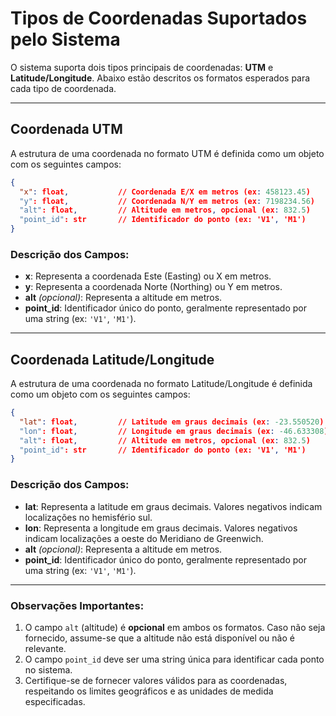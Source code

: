 
# Tipos de Coordenadas Suportados pelo Sistema

O sistema suporta dois tipos principais de coordenadas: **UTM** e **Latitude/Longitude**. Abaixo estão descritos os formatos esperados para cada tipo de coordenada.

---

## Coordenada UTM

A estrutura de uma coordenada no formato UTM é definida como um objeto com os seguintes campos:

```json
{
  "x": float,           // Coordenada E/X em metros (ex: 458123.45)
  "y": float,           // Coordenada N/Y em metros (ex: 7198234.56)
  "alt": float,         // Altitude em metros, opcional (ex: 832.5)
  "point_id": str       // Identificador do ponto (ex: 'V1', 'M1')
}
```

### Descrição dos Campos:
- **x**: Representa a coordenada Este (Easting) ou X em metros.
- **y**: Representa a coordenada Norte (Northing) ou Y em metros.
- **alt** *(opcional)*: Representa a altitude em metros.
- **point_id**: Identificador único do ponto, geralmente representado por uma string (ex: `'V1'`, `'M1'`).

---

## Coordenada Latitude/Longitude

A estrutura de uma coordenada no formato Latitude/Longitude é definida como um objeto com os seguintes campos:

```json
{
  "lat": float,         // Latitude em graus decimais (ex: -23.550520)
  "lon": float,         // Longitude em graus decimais (ex: -46.633308)
  "alt": float,         // Altitude em metros, opcional (ex: 832.5)
  "point_id": str       // Identificador do ponto (ex: 'V1', 'M1')
}
```

### Descrição dos Campos:
- **lat**: Representa a latitude em graus decimais. Valores negativos indicam localizações no hemisfério sul.
- **lon**: Representa a longitude em graus decimais. Valores negativos indicam localizações a oeste do Meridiano de Greenwich.
- **alt** *(opcional)*: Representa a altitude em metros.
- **point_id**: Identificador único do ponto, geralmente representado por uma string (ex: `'V1'`, `'M1'`).

---

### Observações Importantes:
1. O campo `alt` (altitude) é **opcional** em ambos os formatos. Caso não seja fornecido, assume-se que a altitude não está disponível ou não é relevante.
2. O campo `point_id` deve ser uma string única para identificar cada ponto no sistema.
3. Certifique-se de fornecer valores válidos para as coordenadas, respeitando os limites geográficos e as unidades de medida especificadas.

